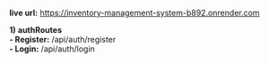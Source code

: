 **live url:** https://inventory-management-system-b892.onrender.com

**1)** **authRoutes**
  <br>
  **- Register:** /api/auth/register
  <br>
   **- Login:**  /api/auth/login
